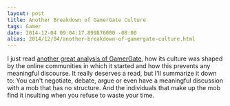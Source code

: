 ```yaml
---
layout: post
title: Another Breakdown of GamerGate Culture
tags: Gamer
date: 2014-12-04 09:04:17.899876000 -08:00
alias: 2014/12/04/another-breakdown-of-gamergate-culture.html
---
```


I just read [another great analysis of GamerGate][gamergate], how its culture was shaped by the online communities in which it started and how this prevents any meaningful discourse. It really deserves a read, but I'll summarize it down to: You can't negotiate, debate, argue or even have a meaningful discussion with a mob that has no structure. And the individuals that make up the mob find it insulting when you refuse to waste your time.

[gamergate]: https://storify.com/a_man_in_black/how-chan-style-anonymous-culture-shapes-gamergate
